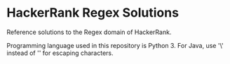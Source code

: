 # HackerRank Regex Solutions
Reference solutions to the Regex domain of HackerRank.

Programming language used in this repository is Python 3. For Java, use '\\' instead of '\' for escaping characters.
